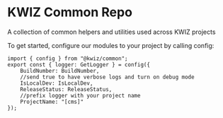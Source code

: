 # KWIZ Common Repo

A collection of common helpers and utilities used across KWIZ projects

To get started, configure our modules to your project by calling config:

```
import { config } from "@kwiz/common";
export const { logger: GetLogger } = config({
    BuildNumber: BuildNumber,
    //send true to have verbose logs and turn on debug mode
    IsLocalDev: IsLocalDev,
    ReleaseStatus: ReleaseStatus,
    //prefix logger with your project name
    ProjectName: "[cms]"
});
```
